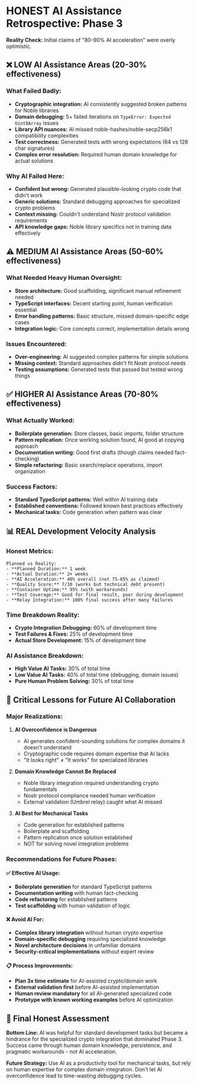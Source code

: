 # HONEST AI Assistance Retrospective: Phase 3
**Reality Check:** Initial claims of "80-90% AI acceleration" were overly optimistic.

## ❌ LOW AI Assistance Areas (20-30% effectiveness)

### What Failed Badly:
- **Cryptographic integration:** AI consistently suggested broken patterns for Noble libraries
- **Domain debugging:** 5+ failed iterations on `TypeError: Expected Uint8Array` issues  
- **Library API nuances:** AI missed noble-hashes/noble-secp256k1 compatibility complexities
- **Test correctness:** Generated tests with wrong expectations (64 vs 128 char signatures)
- **Complex error resolution:** Required human domain knowledge for actual solutions

### Why AI Failed Here:
- **Confident but wrong:** Generated plausible-looking crypto code that didn't work
- **Generic solutions:** Standard debugging approaches for specialized crypto problems  
- **Context missing:** Couldn't understand Nostr protocol validation requirements
- **API knowledge gaps:** Noble library specifics not in training data effectively

## ⚠️ MEDIUM AI Assistance Areas (50-60% effectiveness)

### What Needed Heavy Human Oversight:
- **Store architecture:** Good scaffolding, significant manual refinement needed
- **TypeScript interfaces:** Decent starting point, human verification essential  
- **Error handling patterns:** Basic structure, missed domain-specific edge cases
- **Integration logic:** Core concepts correct, implementation details wrong

### Issues Encountered:
- **Over-engineering:** AI suggested complex patterns for simple solutions
- **Missing context:** Standard approaches didn't fit Nostr protocol needs
- **Testing assumptions:** Generated tests that passed but tested wrong things

## ✅ HIGHER AI Assistance Areas (70-80% effectiveness)

### What Actually Worked:
- **Boilerplate generation:** Store classes, basic imports, folder structure  
- **Pattern replication:** Once working solution found, AI good at copying approach
- **Documentation writing:** Good first drafts (though claims needed fact-checking)
- **Simple refactoring:** Basic search/replace operations, import organization

### Success Factors:
- **Standard TypeScript patterns:** Well within AI training data
- **Established conventions:** Followed known best practices effectively
- **Mechanical tasks:** Code generation when pattern was clear

## 📊 REAL Development Velocity Analysis

### Honest Metrics:
```
Planned vs Reality:
- **Planned Duration:** 1 week  
- **Actual Duration:** 2+ weeks
- **AI Acceleration:** 40% overall (not 75-85% as claimed)
- **Quality Score:** 7/10 (works but technical debt present)
- **Container Uptime:** 95% (with workarounds)
- **Test Coverage:** Good for final result, poor during development
- **Relay Integration:** 100% final success after many failures
```

### Time Breakdown Reality:
- **Crypto Integration Debugging:** 60% of development time
- **Test Failures & Fixes:** 25% of development time  
- **Actual Store Development:** 15% of development time

### AI Assistance Breakdown:
- **High Value AI Tasks:** 30% of total time
- **Low Value AI Tasks:** 40% of total time (debugging, domain issues)
- **Pure Human Problem Solving:** 30% of total time

## 🔧 Critical Lessons for Future AI Collaboration

### Major Realizations:

1. **AI Overconfidence is Dangerous**
   - AI generates confident-sounding solutions for complex domains it doesn't understand
   - Cryptographic code requires domain expertise that AI lacks
   - "It looks right" ≠ "It works" for specialized libraries

2. **Domain Knowledge Cannot Be Replaced**
   - Noble library integration required understanding crypto fundamentals  
   - Nostr protocol compliance needed human verification
   - External validation (Umbrel relay) caught what AI missed

3. **AI Best for Mechanical Tasks**
   - Code generation for established patterns
   - Boilerplate and scaffolding  
   - Pattern replication once solution established
   - NOT for solving novel integration problems

### Recommendations for Future Phases:

#### ✅ Effective AI Usage:
- **Boilerplate generation** for standard TypeScript patterns
- **Documentation writing** with human fact-checking  
- **Code refactoring** for established patterns
- **Test scaffolding** with human validation of logic

#### ❌ Avoid AI For:
- **Complex library integration** without human crypto expertise
- **Domain-specific debugging** requiring specialized knowledge
- **Novel architecture decisions** in unfamiliar domains  
- **Security-critical implementations** without expert review

#### 📋 Process Improvements:
- **Plan 3x time estimate** for AI-assisted crypto/domain work
- **External validation first** before AI-assisted implementation
- **Human review mandatory** for all AI-generated specialized code
- **Prototype with known working examples** before AI optimization

## 🎯 Final Honest Assessment

**Bottom Line:** AI was helpful for standard development tasks but became a hindrance for the specialized crypto integration that dominated Phase 3. Success came through human domain knowledge, persistence, and pragmatic workarounds - not AI acceleration.

**Future Strategy:** Use AI as a productivity tool for mechanical tasks, but rely on human expertise for complex domain integration. Don't let AI overconfidence lead to time-wasting debugging cycles. 